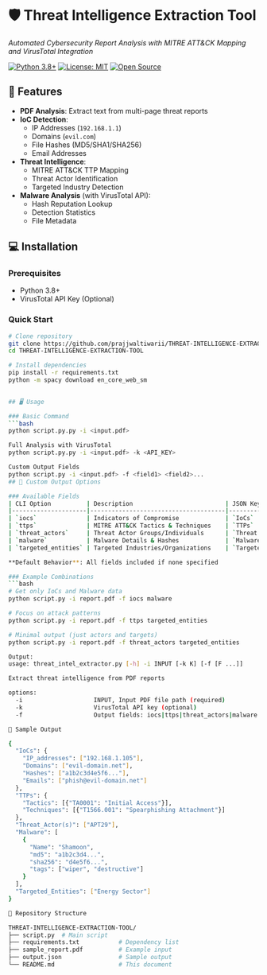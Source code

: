 # 🛡️ Threat Intelligence Extraction Tool
*Automated Cybersecurity Report Analysis with MITRE ATT&CK Mapping and VirusTotal Integration*

[![Python 3.8+](https://img.shields.io/badge/python-3.8%2B-blue)](https://www.python.org/)
[![License: MIT](https://img.shields.io/badge/License-MIT-yellow)](https://opensource.org/licenses/MIT)
[![Open Source](https://badges.frapsoft.com/os/v2/open-source.svg?v=103)](https://github.com/prajjwaltiwarii/THREAT-INTELLIGENCE-EXTRACTION-TOOL)



## 🎯 Features
- **PDF Analysis**: Extract text from multi-page threat reports
- **IoC Detection**: 
  - IP Addresses (`192.168.1.1`) 
  - Domains (`evil.com`)
  - File Hashes (MD5/SHA1/SHA256)
  - Email Addresses
- **Threat Intelligence**:
  - MITRE ATT&CK TTP Mapping
  - Threat Actor Identification
  - Targeted Industry Detection
- **Malware Analysis** (with VirusTotal API):
  - Hash Reputation Lookup
  - Detection Statistics
  - File Metadata

## 💻 Installation

### Prerequisites
- Python 3.8+
- VirusTotal API Key (Optional)

### Quick Start
```bash
# Clone repository
git clone https://github.com/prajjwaltiwarii/THREAT-INTELLIGENCE-EXTRACTION-TOOL.git
cd THREAT-INTELLIGENCE-EXTRACTION-TOOL

# Install dependencies
pip install -r requirements.txt
python -m spacy download en_core_web_sm 

 
## 🖥️ Usage

### Basic Command
```bash
python script.py.py -i <input.pdf>

Full Analysis with VirusTotal
python script.py.py -i <input.pdf> -k <API_KEY>

Custom Output Fields
python script.py -i <input.pdf> -f <field1> <field2>...
## 🔧 Custom Output Options

### Available Fields
| CLI Option          | Description                          | JSON Key               |
|---------------------|--------------------------------------|------------------------|
| `iocs`              | Indicators of Compromise             | `IoCs`                 |
| `ttps`              | MITRE ATT&CK Tactics & Techniques    | `TTPs`                 |
| `threat_actors`     | Threat Actor Groups/Individuals      | `Threat Actor(s)`      |
| `malware`           | Malware Details & Hashes             | `Malware`              |
| `targeted_entities` | Targeted Industries/Organizations    | `Targeted Entities`    |

**Default Behavior**: All fields included if none specified

### Example Combinations
```bash
# Get only IoCs and Malware data
python script.py -i report.pdf -f iocs malware

# Focus on attack patterns
python script.py -i report.pdf -f ttps targeted_entities

# Minimal output (just actors and targets)
python script.py -i report.pdf -f threat_actors targeted_entities

Output:
usage: threat_intel_extractor.py [-h] -i INPUT [-k K] [-f [F ...]]

Extract threat intelligence from PDF reports

options:
  -i                    INPUT, Input PDF file path (required)
  -k                    VirusTotal API key (optional)
  -f                    Output fields: iocs|ttps|threat_actors|malware|targeted_entities

📄 Sample Output

{
  "IoCs": {
    "IP_addresses": ["192.168.1.105"],
    "Domains": ["evil-domain.net"],
    "Hashes": ["a1b2c3d4e5f6..."],
    "Emails": ["phish@evil-domain.net"]
  },
  "TTPs": {
    "Tactics": [{"TA0001": "Initial Access"}],
    "Techniques": [{"T1566.001": "Spearphishing Attachment"}]
  },
  "Threat_Actor(s)": ["APT29"],
  "Malware": [
    {
      "Name": "Shamoon",
      "md5": "a1b2c3d4...",
      "sha256": "d4e5f6...",
      "tags": ["wiper", "destructive"]
    }
  ],
  "Targeted_Entities": ["Energy Sector"]
}

📂 Repository Structure

THREAT-INTELLIGENCE-EXTRACTION-TOOL/
├── script.py  # Main script
├── requirements.txt           # Dependency list
├── sample_report.pdf          # Example input
├── output.json                # Sample output
└── README.md                  # This document

